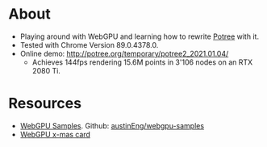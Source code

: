 # About

* Playing around with WebGPU and learning how to rewrite [Potree](https://github.com/potree/potree/) with it.
* Tested with Chrome Version 89.0.4378.0.
* Online demo: http://potree.org/temporary/potree2_2021.01.04/
	* Achieves 144fps rendering 15.6M points in 3'106 nodes on an RTX 2080 Ti.

# Resources

* [WebGPU Samples](http://austin-eng.com/webgpu-samples/?wgsl=1#animometer). Github: [austinEng/webgpu-samples](https://github.com/austinEng/webgpu-samples)
* [WebGPU x-mas card](http://trierlab.com/VClab/webtek/xmas/)